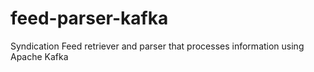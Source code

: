 # feed-parser-kafka
Syndication Feed retriever and parser that processes information using Apache Kafka
